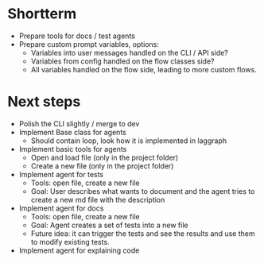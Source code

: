 # Shortterm

- Prepare tools for docs / test agents
- Prepare custom prompt variables, options:
  - Variables into user messages handled on the CLI / API side?
  - Variables from config handled on the flow classes side?
  - All variables handled on the flow side, leading to more custom flows.

# Next steps

- Polish the CLI slightly / merge to dev
- Implement Base class for agents
  - Should contain loop, look how it is implemented in laggraph
- Implement basic tools for agents
  - Open and load file (only in the project folder)
  - Create a new file (only in the project folder)
- Implement agent for tests
  - Tools: open file, create a new file
  - Goal: User describes what wants to document and the agent tries to create a new md file with the description
- Implement agent for docs
  - Tools: open file, create a new file
  - Goal: Agent creates a set of tests into a new file
  - Future idea: it can trigger the tests and see the results and use them to modify existing tests.
- Implement agent for explaining code